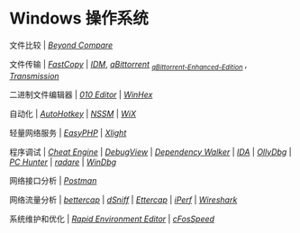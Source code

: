 # Windows 操作系统

文件比较
| [*Beyond Compare*](https://scootersoftware.com/ "一款文件比较工具")

文件传输
| [*FastCopy*](https://fastcopy.jp/ "一款快速复制工具")
| [*IDM*](https://www.internetdownloadmanager.com/ "一款中心网络下载器"),
  [*qBittorrent*](https://qbittorrent.org/ "一款对等网络下载器") <sub>
      [*qBittorrent-Enhanced-Edition*](https://github.com/c0re100/qBittorrent-Enhanced-Edition) </sub>,
  [*Transmission*](https://transmissionbt.com/ "一款对等网络下载器")

二进制文件编辑器
| [*010 Editor*](https://sweetscape.com/010editor/)
| [*WinHex*](http://winhex.com/winhex/)

自动化
| [*AutoHotkey*](https://www.autohotkey.com/ "一款自动化脚本语言")
| [*NSSM*](https://nssm.cc/ "一款服务维护工具")
| [*WiX*](https://wixtoolset.org/ "一款安装包制作工具")

轻量网络服务
| [*EasyPHP*](https://easyphp.org/ "一款轻量 Web 服务器")
| [*Xlight*](https://xlightftpd.com/ "一款轻量 FTP 服务器")

程序调试
| [*Cheat Engine*](https://cheatengine.org/ "一款程序修改工具")
| [*DebugView*](https://docs.microsoft.com/sysinternals/downloads/debugview "一款调试输出显示工具")
| [*Dependency Walker*](http://dependencywalker.com "一款模块依赖扫描工具")
| [*IDA*](https://hex-rays.com/products/ida/ "一款反汇编调试器")
| [*OllyDbg*](http://ollydbg.de/ "一款反汇编调试器")
| [*PC Hunter*](http://xuetr.com/ "一款杀毒辅助工具")
| [*radare*](https://radare.org/ "一款反汇编调试器")
| [*WinDbg*](http://windbg.org/ "一款调试器")

网络接口分析
| [*Postman*](https://postman.com/ "一款 API 测试工具")

网络流量分析
| [*bettercap*](https://bettercap.org/ "一款网络嗅探工具")
| [*dSniff*](https://monkey.org/~dugsong/dsniff/ "一款网络嗅探工具")
| [*Ettercap*](https://www.ettercap-project.org "一款网络嗅探工具")
| [*iPerf*](https://iperf.fr/ "一款网速测试工具")
| [*Wireshark*](https://wireshark.org/ "一款流量分析工具")

系统维护和优化
| [*Rapid Environment Editor*](https://rapidee.com/ "一款环境变量编辑器")
| [*cFosSpeed*](https://cfos.de/ "一款网络优化工具")
